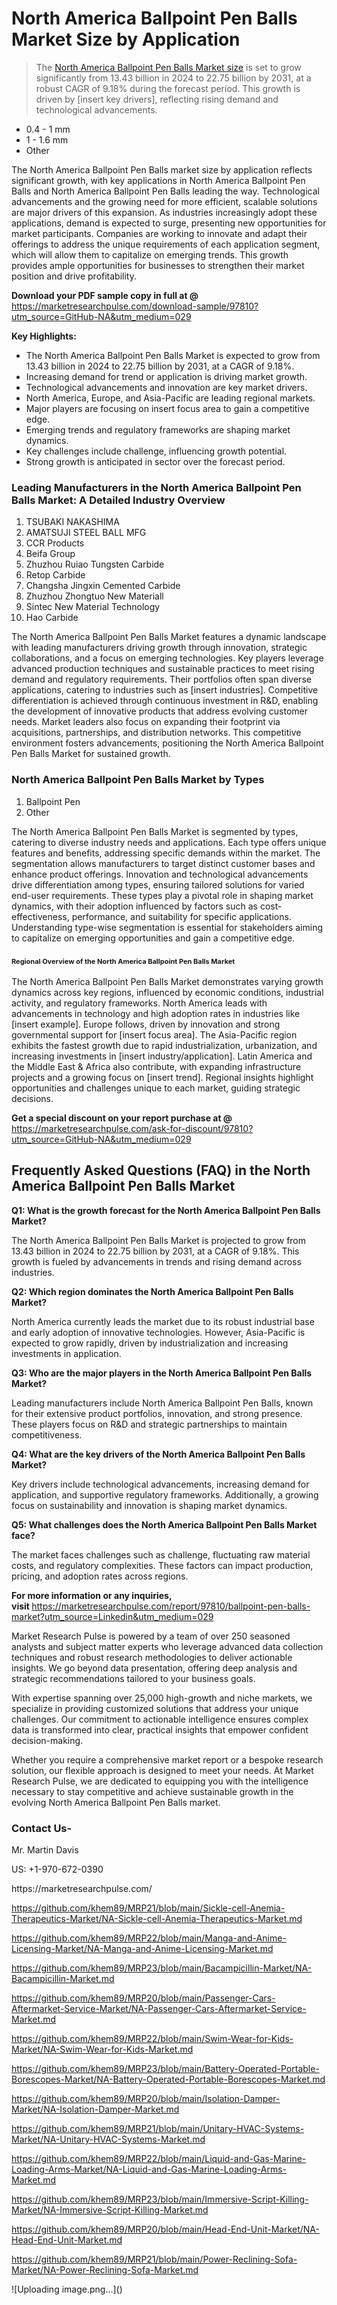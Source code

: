 <h1>North America Ballpoint Pen Balls Market&nbsp;Size by Application</h1><blockquote><p>The <a href="https://marketresearchpulse.com/download-sample/97810?utm_source=GitHub-NA&amp;utm_medium=029">North America Ballpoint Pen Balls Market size</a> is set to grow significantly from 13.43 billion in 2024 to 22.75 billion by 2031, at a robust CAGR of 9.18% during the forecast period. This growth is driven by [insert key drivers], reflecting rising demand and technological advancements.</p></blockquote><ul><li>0.4 - 1 mm<li> 1 - 1.6 mm<li> Other</li></ul><p>The North America Ballpoint Pen Balls market size by application reflects significant growth, with key applications in North America Ballpoint Pen Balls and North America Ballpoint Pen Balls leading the way. Technological advancements and the growing need for more efficient, scalable solutions are major drivers of this expansion. As industries increasingly adopt these applications, demand is expected to surge, presenting new opportunities for market participants. Companies are working to innovate and adapt their offerings to address the unique requirements of each application segment, which will allow them to capitalize on emerging trends. This growth provides ample opportunities for businesses to strengthen their market position and drive profitability.</p><p><strong>Download your PDF sample copy in full at @ </strong><a href="https://marketresearchpulse.com/download-sample/97810?utm_source=GitHub-NA&amp;utm_medium=029">https://marketresearchpulse.com/download-sample/97810?utm_source=GitHub-NA&amp;utm_medium=029</a></p><p><strong>Key Highlights: </strong></p><ul><li>The North America Ballpoint Pen Balls Market is expected to grow from 13.43 billion in 2024 to 22.75 billion by 2031, at a CAGR of 9.18%.</li><li>Increasing demand for trend or application is driving market growth.</li><li>Technological advancements and innovation are key market drivers.</li><li>North America, Europe, and Asia-Pacific are leading regional markets.</li><li>Major players are focusing on insert focus area to gain a competitive edge.</li><li>Emerging trends and regulatory frameworks are shaping market dynamics.</li><li>Key challenges include challenge, influencing growth potential.</li><li>Strong growth is anticipated in sector over the forecast period.</li></ul><h3>Leading Manufacturers in the North America Ballpoint Pen Balls Market: A Detailed Industry Overview</h3><ol><li>TSUBAKI NAKASHIMA</li><li>AMATSUJI STEEL BALL MFG</li><li>CCR Products</li><li>Beifa Group</li><li>Zhuzhou Ruiao Tungsten Carbide</li><li>Retop Carbide</li><li>Changsha Jingxin Cemented Carbide</li><li>Zhuzhou Zhongtuo New Materiall</li><li>Sintec New Material Technology</li><li>Hao Carbide</li></ol><div class="flex max-w-full flex-col flex-grow"><div class="min-h-8 text-message flex w-full flex-col items-end gap-2 whitespace-normal break-words [.text-message+&amp;]:mt-5" dir="auto" data-message-author-role="assistant" data-message-id="fd8432e4-4910-450d-b182-61b7bfb0a01f" data-message-model-slug="gpt-4o"><div class="flex w-full flex-col gap-1 empty:hidden first:pt-[3px]"><div class="markdown prose w-full break-words dark:prose-invert light"><p>The North America Ballpoint Pen Balls Market features a dynamic landscape with leading manufacturers driving growth through innovation, strategic collaborations, and a focus on emerging technologies. Key players leverage advanced production techniques and sustainable practices to meet rising demand and regulatory requirements. Their portfolios often span diverse applications, catering to industries such as [insert industries]. Competitive differentiation is achieved through continuous investment in R&amp;D, enabling the development of innovative products that address evolving customer needs. Market leaders also focus on expanding their footprint via acquisitions, partnerships, and distribution networks. This competitive environment fosters advancements, positioning the North America Ballpoint Pen Balls Market for sustained growth.</p></div></div></div></div><h3>North America Ballpoint Pen Balls Market by Types</h3><ol><li>Ballpoint Pen<li> Other</li></ol><div class="flex max-w-full flex-col flex-grow"><div class="min-h-8 text-message flex w-full flex-col items-end gap-2 whitespace-normal break-words [.text-message+&amp;]:mt-5" dir="auto" data-message-author-role="assistant" data-message-id="084470be-0bb7-4664-bddf-5156b4f41249" data-message-model-slug="gpt-4o-mini"><div class="flex w-full flex-col gap-1 empty:hidden first:pt-[3px]"><div class="markdown prose w-full break-words dark:prose-invert light"><p>The North America Ballpoint Pen Balls Market is segmented by types, catering to diverse industry needs and applications. Each type offers unique features and benefits, addressing specific demands within the market. The segmentation allows manufacturers to target distinct customer bases and enhance product offerings. Innovation and technological advancements drive differentiation among types, ensuring tailored solutions for varied end-user requirements. These types play a pivotal role in shaping market dynamics, with their adoption influenced by factors such as cost-effectiveness, performance, and suitability for specific applications. Understanding type-wise segmentation is essential for stakeholders aiming to capitalize on emerging opportunities and gain a competitive edge.</p></div></div></div></div><h3><span style="font-size: 11px;">Regional Overview of the North America Ballpoint Pen Balls Market</span></h3><div class="flex max-w-full flex-col flex-grow"><div class="min-h-8 text-message flex w-full flex-col items-end gap-2 whitespace-normal break-words [.text-message+&amp;]:mt-5" dir="auto" data-message-author-role="assistant" data-message-id="e9038762-ce64-4e30-91c9-9bd413514231" data-message-model-slug="gpt-4o-mini"><div class="flex w-full flex-col gap-1 empty:hidden first:pt-[3px]"><div class="markdown prose w-full break-words dark:prose-invert light"><p>The North America Ballpoint Pen Balls Market demonstrates varying growth dynamics across key regions, influenced by economic conditions, industrial activity, and regulatory frameworks. North America leads with advancements in technology and high adoption rates in industries like [insert example]. Europe follows, driven by innovation and strong governmental support for [insert focus area]. The Asia-Pacific region exhibits the fastest growth due to rapid industrialization, urbanization, and increasing investments in [insert industry/application]. Latin America and the Middle East &amp; Africa also contribute, with expanding infrastructure projects and a growing focus on [insert trend]. Regional insights highlight opportunities and challenges unique to each market, guiding strategic decisions.</p></div></div></div></div><p><strong>Get a special discount on your report purchase at @ </strong><a href="https://marketresearchpulse.com/ask-for-discount/97810?utm_source=GitHub-NA&amp;utm_medium=029">https://marketresearchpulse.com/ask-for-discount/97810?utm_source=GitHub-NA&amp;utm_medium=029</a></p><h2>Frequently Asked Questions (FAQ) in the North America Ballpoint Pen Balls Market</h2><p><strong>Q1: What is the growth forecast for the North America Ballpoint Pen Balls Market?</strong></p><p>The North America Ballpoint Pen Balls Market is projected to grow from 13.43 billion in 2024 to 22.75 billion by 2031, at a CAGR of 9.18%. This growth is fueled by advancements in trends and rising demand across industries.</p><p><strong>Q2: Which region dominates the North America Ballpoint Pen Balls Market?</strong></p><p>North America currently leads the market due to its robust industrial base and early adoption of innovative technologies. However, Asia-Pacific is expected to grow rapidly, driven by industrialization and increasing investments in application.</p><p><strong>Q3: Who are the major players in the North America Ballpoint Pen Balls Market?</strong></p><p>Leading manufacturers include North America Ballpoint Pen Balls, known for their extensive product portfolios, innovation, and strong presence. These players focus on R&amp;D and strategic partnerships to maintain competitiveness.</p><p><strong>Q4: What are the key drivers of the North America Ballpoint Pen Balls Market?</strong></p><p>Key drivers include technological advancements, increasing demand for application, and supportive regulatory frameworks. Additionally, a growing focus on sustainability and innovation is shaping market dynamics.</p><p><strong>Q5: What challenges does the North America Ballpoint Pen Balls Market face?</strong></p><p>The market faces challenges such as challenge, fluctuating raw material costs, and regulatory complexities. These factors can impact production, pricing, and adoption rates across regions.</p><p><strong>For more information or any inquiries, visit&nbsp;</strong><a href="https://marketresearchpulse.com/report/97810/ballpoint-pen-balls-market?utm_source=Linkedin&utm_medium=029">https://marketresearchpulse.com/report/97810/ballpoint-pen-balls-market?utm_source=Linkedin&utm_medium=029</a></p><p>Market Research Pulse is powered by a team of over 250 seasoned analysts and subject matter experts who leverage advanced data collection techniques and robust research methodologies to deliver actionable insights. We go beyond data presentation, offering deep analysis and strategic recommendations tailored to your business goals.</p><p>With expertise spanning over 25,000 high-growth and niche markets, we specialize in providing customized solutions that address your unique challenges. Our commitment to actionable intelligence ensures complex data is transformed into clear, practical insights that empower confident decision-making.</p><p>Whether you require a comprehensive market report or a bespoke research solution, our flexible approach is designed to meet your needs. At Market Research Pulse, we are dedicated to equipping you with the intelligence necessary to stay competitive and achieve sustainable growth in the evolving North America Ballpoint Pen Balls market.</p><h3><strong>Contact Us-</strong></h3><p>Mr. Martin Davis</p><p>US: +1-970-672-0390</p><p>https://marketresearchpulse.com/</p><p><a href="https://github.com/khem89/MRP21/blob/main/Sickle-cell-Anemia-Therapeutics-Market/NA-Sickle-cell-Anemia-Therapeutics-Market.md">https://github.com/khem89/MRP21/blob/main/Sickle-cell-Anemia-Therapeutics-Market/NA-Sickle-cell-Anemia-Therapeutics-Market.md</a></p><p><a href="https://github.com/khem89/MRP22/blob/main/Manga-and-Anime-Licensing-Market/NA-Manga-and-Anime-Licensing-Market.md">https://github.com/khem89/MRP22/blob/main/Manga-and-Anime-Licensing-Market/NA-Manga-and-Anime-Licensing-Market.md</a></p><p><a href="https://github.com/khem89/MRP23/blob/main/Bacampicillin-Market/NA-Bacampicillin-Market.md">https://github.com/khem89/MRP23/blob/main/Bacampicillin-Market/NA-Bacampicillin-Market.md</a></p><p><a href="https://github.com/khem89/MRP20/blob/main/Passenger-Cars-Aftermarket-Service-Market/NA-Passenger-Cars-Aftermarket-Service-Market.md">https://github.com/khem89/MRP20/blob/main/Passenger-Cars-Aftermarket-Service-Market/NA-Passenger-Cars-Aftermarket-Service-Market.md</a></p><p><a href="https://github.com/khem89/MRP22/blob/main/Swim-Wear-for-Kids-Market/NA-Swim-Wear-for-Kids-Market.md">https://github.com/khem89/MRP22/blob/main/Swim-Wear-for-Kids-Market/NA-Swim-Wear-for-Kids-Market.md</a></p><p><a href="https://github.com/khem89/MRP23/blob/main/Battery-Operated-Portable-Borescopes-Market/NA-Battery-Operated-Portable-Borescopes-Market.md">https://github.com/khem89/MRP23/blob/main/Battery-Operated-Portable-Borescopes-Market/NA-Battery-Operated-Portable-Borescopes-Market.md</a></p><p><a href="https://github.com/khem89/MRP20/blob/main/Isolation-Damper-Market/NA-Isolation-Damper-Market.md">https://github.com/khem89/MRP20/blob/main/Isolation-Damper-Market/NA-Isolation-Damper-Market.md</a></p><p><a href="https://github.com/khem89/MRP21/blob/main/Unitary-HVAC-Systems-Market/NA-Unitary-HVAC-Systems-Market.md">https://github.com/khem89/MRP21/blob/main/Unitary-HVAC-Systems-Market/NA-Unitary-HVAC-Systems-Market.md</a></p><p><a href="https://github.com/khem89/MRP22/blob/main/Liquid-and-Gas-Marine-Loading-Arms-Market/NA-Liquid-and-Gas-Marine-Loading-Arms-Market.md">https://github.com/khem89/MRP22/blob/main/Liquid-and-Gas-Marine-Loading-Arms-Market/NA-Liquid-and-Gas-Marine-Loading-Arms-Market.md</a></p><p><a href="https://github.com/khem89/MRP23/blob/main/Immersive-Script-Killing-Market/NA-Immersive-Script-Killing-Market.md">https://github.com/khem89/MRP23/blob/main/Immersive-Script-Killing-Market/NA-Immersive-Script-Killing-Market.md</a></p><p><a href="https://github.com/khem89/MRP20/blob/main/Head-End-Unit-Market/NA-Head-End-Unit-Market.md">https://github.com/khem89/MRP20/blob/main/Head-End-Unit-Market/NA-Head-End-Unit-Market.md</a></p><p><a href="https://github.com/khem89/MRP21/blob/main/Power-Reclining-Sofa-Market/NA-Power-Reclining-Sofa-Market.md">https://github.com/khem89/MRP21/blob/main/Power-Reclining-Sofa-Market/NA-Power-Reclining-Sofa-Market.md</a></p>
![Uploading image.png…]()
